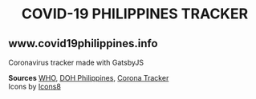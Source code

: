 
<h1 align="center">
  COVID-19 PHILIPPINES TRACKER
</h1>

<h2>www.covid19philippines.info</h2>


Coronavirus tracker made with GatsbyJS


<strong>Sources</strong> 
<a href="https://www.who.int/emergencies/diseases/novel-coronavirus-2019/advice-for-public"> WHO</a>, 
<a href="https://ncovtracker.doh.gov.ph/">DOH Philippines</a>, 
<a href="https://coronatracker.com/">Corona Tracker</a><br/>
Icons by  <a href="https://icons8.com/">Icons8</a>
